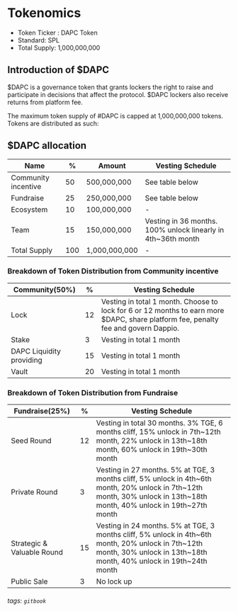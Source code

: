 # Tokenomics


- Token Ticker : DAPC Token
- Standard: SPL
- Total Supply: 1,000,000,000


## Introduction of $DAPC  
$DAPC is a governance token that grants lockers the right to raise and participate in decisions that affect the protocol. $DAPC lockers also receive returns from platform fee.

The maximum token supply of #DAPC is capped at 1,000,000,000 tokens. Tokens are distributed as such:

## $DAPC allocation

| Name | %  | Amount | Vesting Schedule
| - | - | - | - |
| Community incentive|50 | 500,000,000 | See table below |
| Fundraise|25 | 250,000,000 | See table below |
| Ecosystem|10 | 100,000,000 | - |
| Team|15 | 150,000,000 | Vesting in 36 months. 100% unlock linearly in 4th~36th month |
| Total Supply|100 | 1,000,000,000 | - |

### Breakdown of Token Distribution from Community incentive 

| Community(50%) | % | Vesting Schedule
| - | - | - | 
| Lock|12 | Vesting in total 1 month. Choose to lock for 6 or 12 months to earn more $DAPC, share platform fee, penalty fee and govern Dappio.| 
| Stake|3 | Vesting in total 1 month| 
|DAPC Liquidity providing |15 | Vesting in total 1 month|
|Vault |20 | Vesting in total 1 month|

### Breakdown of Token Distribution from Fundraise

| Fundraise(25%) | % | Vesting Schedule
| - | - | - | 
|Seed Round|12 | Vesting in total 30 months. 3% TGE,  6 months cliff, 15% unlock in 7th~12th month, 22% unlock in 13th~18th month, 60% unlock in 19th~30th month | 
| Private Round|3 | Vesting in 27 months. 5% at TGE, 3 months cliff, 5% unlock in 4th~6th month, 20% unlock in 7th~12th month, 30% unlock in 13th~18th month, 40% unlock in 19th~27th month |
|Strategic & Valuable Round|15 | Vesting in 24 months. 5% at TGE, 3 months cliff, 5% unlock in 4th~6th month, 20% unlock in 7th~12th month, 30% unlock in 13th~18th month, 40% unlock in 19th~24th month |
|Public Sale |3 | No lock up|

###### tags: `gitbook`

